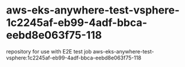 # aws-eks-anywhere-test-vsphere-1c2245af-eb99-4adf-bbca-eebd8e063f75-118
repository for use with E2E test job aws-eks-anywhere-test-vsphere:1c2245af-eb99-4adf-bbca-eebd8e063f75-118
